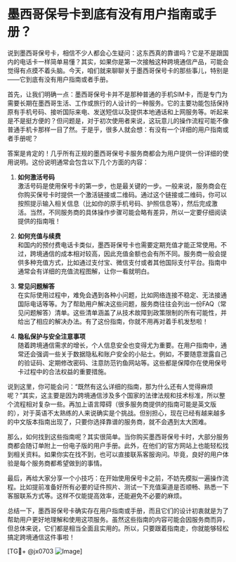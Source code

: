 # 墨西哥保号卡到底有没有用户指南或手册？

说到墨西哥保号卡，相信不少人都会心生疑问：这东西真的靠谱吗？它是不是跟国内的电话卡一样简单易懂？其实，如果你是第一次接触这种跨境通信产品，可能会觉得有点摸不着头脑。今天，咱们就来聊聊关于墨西哥保号卡的那些事儿，特别是——它到底有没有用户指南或者手册。

首先，让我们明确一点：墨西哥保号卡并不是那种普通的手机SIM卡，而是专门为需要长期在墨西哥生活、工作或旅行的人设计的一种服务。它的主要功能包括保持原有手机号码、接听国际来电、发送短信以及提供本地通话和上网服务等。听起来是不是挺方便的？但问题是，对于初次使用者来说，这玩意儿的操作流程可能不像普通手机卡那样一目了然。于是乎，很多人就会想：有没有一个详细的用户指南或者手册呢？

答案是肯定的！几乎所有正规的墨西哥保号卡服务商都会为用户提供一份详细的使用说明。这份说明通常会包含以下几个方面的内容：

1. **如何激活号码**  
   激活号码是使用保号卡的第一步，也是最关键的一步。一般来说，服务商会在你购买保号卡时提供一个激活链接或二维码。通过这个链接或二维码，你可以按照提示输入相关信息（比如你的原手机号码、护照信息等），然后完成激活。当然，不同服务商的具体操作步骤可能会略有差异，所以一定要仔细阅读提供的指南哦！

2. **如何充值与续费**  
   和国内的预付费电话卡类似，墨西哥保号卡也需要定期充值才能正常使用。不过，跨境通信的成本相对较高，因此充值金额也会有所不同。服务商一般会提供多种充值方式，比如通过支付宝、微信支付或者其他国际支付平台。指南中通常会有详细的充值流程图解，让你一看就明白。

3. **常见问题解答**  
   在实际使用过程中，难免会遇到各种小问题，比如网络连接不稳定、无法接通国际电话等等。为了帮助用户解决这些问题，服务商往往会列出一份FAQ（常见问题解答）清单。这些清单涵盖了从技术故障到政策限制的所有可能性，并给出了相应的解决办法。有了这份指南，你就不用再对着手机发愁啦！

4. **隐私保护与安全注意事项**  
   随着跨境通信需求的增长，个人信息安全也变得尤为重要。在用户指南中，通常还会强调一些关于数据隐私和账户安全的小贴士。例如，不要随意泄露自己的验证码、定期修改密码、注意防范钓鱼网站等。这些都是保障你在使用保号卡过程中的合法权益的重要措施。

说到这里，你可能会问：“既然有这么详细的指南，那为什么还有人觉得麻烦呢？”其实，这主要是因为跨境通信涉及多个国家的法律法规和技术标准，所以整个流程相对复杂一些。再加上语言障碍（很多服务商提供的指南可能是英文版的），对于英语不太熟练的人来说确实是个挑战。但别担心，现在已经有越来越多的中文版本指南出现了，只要你选择靠谱的服务商，就不会遇到太大困难。

那么，如何找到这些指南呢？其实很简单。当你购买墨西哥保号卡时，大部分服务商都会随订单附上一份电子版的用户手册。此外，在他们的官方网站上也能轻松找到相关资料。如果你实在找不到，也可以直接联系客服询问。毕竟，良好的用户体验是每个服务商都希望做到的事情。

最后，再给大家分享一个小技巧：在开始使用保号卡之前，不妨先模拟一遍操作流程。比如提前准备好所有必要的证件照片、测试一下充值渠道是否顺畅、熟悉一下客服联系方式等。这样不仅能提高效率，还能避免不必要的麻烦。

总结一下，墨西哥保号卡确实存在用户指南或手册，而且它们的设计初衷就是为了帮助用户更好地理解和使用这项服务。虽然这些指南的内容可能会因服务商而异，但总体来说，它们都是相当全面且实用的。所以，只要跟着指南走，你就能够轻松搞定跨境通信这件事啦！

[TG💪+ @jx0703 ![Image](https://github.com/user-attachments/assets/dbca1d08-cadb-493c-b0ec-ad6f7a83f270)]